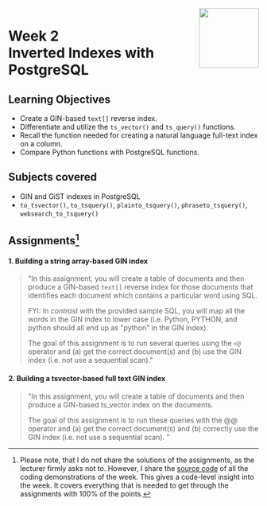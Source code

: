 <a href="../">
  <img src="/img/JSON_and_Natural_Language_Processing_in_PostgreSQL_logo.avif" width="120" align="right">
</a>

# Week 2 <br> Inverted Indexes with PostgreSQL

## Learning Objectives
- Create a GIN-based `text[]` reverse index.
- Differentiate and utilize the `ts_vector()` and `ts_query()` functions.
- Recall the function needed for creating a natural language full-text index on a column.
- Compare Python functions with PostgreSQL functions.

## Subjects covered
- GIN and GiST indexes in PostgreSQL
- `to_tsvector()`, `to_tsquery()`, `plainto_tsquery()`, `phraseto_tsquery()`, `websearch_to_tsquery()`

## Assignments[^1]
#### 1. Building a string array-based GIN index
>"In this assignment, you will create a table of documents and then produce a GIN-based `text[]` reverse index for those documents that identifies each document which contains a particular word using SQL. 
>
>FYI: In _contrast_ with the provided sample SQL, you will map all the words in the GIN index to lower case (i.e. Python, PYTHON, and python should all end up as "python" in the GIN index). 
>
>The goal of this assignment is to run several queries using the `<@` operator and (a) get the correct document(s) and (b) use the GIN index (i.e. not use a sequential scan)."

#### 2. Building a tsvector-based full text GIN index

> "In this assignment, you will create a table of documents and then produce a GIN-based ts_vector index on the documents. 
> 
> The goal of this assignment is to run these queries with the @@ operator and (a) get the correct document(s) and (b) correctly use the GIN index (i.e. not use a sequential scan). "

[^1]:Please note, that I do not share the solutions of the assignments, as the lecturer firmly asks not to. However, I share the [source code](./demos.sql) of all the coding demonstrations of the week. This gives a code-level insight into the week. It covers everything that is needed to get through the assignments with 100% of the points.
